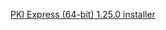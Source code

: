﻿[PKI Express (64-bit) 1.25.0 installer](https://cdn.lacunasoftware.com/pki-express/windows/pkie-1.25.0-x64.msi)
